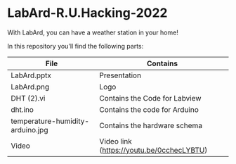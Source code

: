 # LabArd-R.U.Hacking-2022
With LabArd, you can have a weather station in your home!

In this repository you'll find the following parts: 

| File        | Contains      | 
| ------------- |-------------|
| LabArd.pptx       | Presentation |
| LabArd.png     | Logo     |
| DHT (2).vi | Contains the Code for Labview       |
| dht.ino  |  Contains the code for Arduino     |
| temperature-humidity-arduino.jpg |  Contains the hardware schema     |
| Video |  Video link (https://youtu.be/0cchecLYBTU)      |
